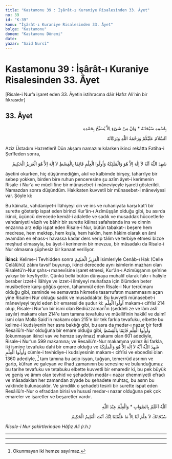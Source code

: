 ```yaml
---
title: "Kastamonu 39 : İşârât-ı Kuraniye Risalesinden 33. Âyet"
no: 39
id: "K-39"
konu: "İşârât-ı Kuraniye Risalesinden 33. Âyet"
bolge: "Kastamonu"
donem: "Kastamonu Dönemi"
date: 
yazar: "Said Nursî"
---
```


# Kastamonu 39 : İşârât-ı Kuraniye Risalesinden 33. Âyet

<p class="takdim">[Risale-i Nur’a işaret eden 33. Âyetin istihracına dâir Hafız Ali’nin bir fıkrasıdır]</p>

## 33. Âyet

<p class="arabic" dir="rtl" title="Meal: “Subhân Allah’ın adıyla” * “Hiçbir şey yoktur ki O'nu hamd ile tesbih etmesin” [İsrâ 17:44]">بِاسْمِهِ سُبْحَانَهُ * وَاِنْ مِنْ شَىْءٍ اِلاَّ يُسَبِّحُ بِحَمْدِهِ</p>

<p class="arabic" dir="rtl" title="Meal: “Allah’ın selâmı, rahmeti ve bereketleri, üzerinize olsun.”">اَلسَّلاَمُ عَلَيْكُمْ وَرَحْمَةُ اللّٰهِ وَبَرَكَاتُهُ</p>

Aziz Üstadım Hazretleri! Dün akşam namazını kılarken ikinci rekâtta Fatiha-i Şerîfeden sonra,

<p class="arabic" dir="rtl" title="Meal: “Allah, melekler ve adalette sebat eden ilim adamları şâhitlik etmiştir ki, Ondan başka ilâh yoktur. (Evet) kudreti herşeye galip Azîz, her işi hikmetle yapan Hakîm olan Allah’tan başka ilâh yoktur.” [Âl-i İmrân Sûresi, 3:18]">شَهِدَ اللّٰهُ اَنَّهُ لاَ اِلٰهَ اِلاَّ هُوَ وَالْمَلٰئِكَةُ وَاُولُوا الْعِلْمِ قَائِمًا بِالْقِسْطِ لاَ اِلٰهَ اِلاَّ هُوَ الْعَزِيزُ الْحَكِيمُ</p>

âyetini okurken, hiç düşünmediğim, akıl ve kalbimde birşey, taharrîye bir sebep yokken, birden bire ruhun penceresine şu azîm âyet-i kerimenin Risale-i Nur’a ve müellifine bir münasebet-i mâneviyeyle işareti gösterildi. Namazdan sonra düşündüm. Hakikaten kuvvetli bir münasebet-i mâneviyesi var. Şöyle ki:

Bu kâinata, vahdaniyet-i İlâhiyeyi cin ve ins ve ruhaniyata karşı kat’î bir surette gösterip ispat eden birinci Kur’ân-ı Azîmüşşân olduğu gibi, bu asırda ikinci, üçüncü derecede kemâl-i adaletle ve sadık ve musaddak hüccetlerle vahdaniyeti vâzıh ve bâhir bir surette kâinat safahatında ins ve cinnin enzarına arz edip ispat eden Risale-i Nur, bütün tabakat-ı beşere hem medrese, hem mektep, hem kışla, hem hakîm, hem hâkim olarak en âmi avamdan en ehass-ı havassa kadar ders verip tâlim ve terbiye etmesi bizce meşhud olmasıyla, bu âyet-i kerimenin bir mevzuu, bir mâsadakı da Risale-i Nur olmasına şüphesiz bir kanaat veriliyor.

**İkinci**: Kelime-i Tevhidden sonra <span class="arabic" dir="rtl" title="Meal: “O Azîz’dir (kudreti herşeye galip olan), Hakîm’dir (her işi hikmet ile olan)”">اَلْعَزِيزُ الْحَكِيمُ</span> isimleriyle Cenâb-ı Hak (Celle Celâlühü) zâtını tavsif buyurup, ikinci derecede aynı isimlerin mazharı olan Risaletü’n-Nur şahs-ı manevîsine işaret etmesi, Kur’ân-ı Azimüşşanın şe’nine yakışır bir keyfiyettir. Çünkü belki bütün dünyaya muhalif olarak fakr-ı haliyle beraber izzet-i İlâhiye ve izzet-i ilmiyeyi muhafaza için ölümden beter musibetlere karşı göğüs geren, tahammül eden Risale-i Nur tercümanı olduğu gibi, zeminde ve semavatta hikmetle tasarrufatın muammasını açan yine Risale‑i Nur olduğu sadık ve musaddaktır. Bu kuvvetli münasebet-i mâneviyeyi teyid eden bir emaresi de şudur ki: <span class="arabic" dir="rtl" title="Meal: “İlim sahipleri”">اُولُوا الْعِلْمِ</span> makam-ı cifrîsi 214 olup, Risale-i Nur’un bir ismi olan Bediüzzaman’ın (şeddeli ze ve lâm aslî sayılır) makamı olan 214'e tam tamına tevafuku ve müellifinin hakikî ve daimî ismi olan Molla Said’in makamı olan 215'e bir tek farkla tevafuku, elbette bu kelime-i kudsiyenin her asra baktığı gibi, bu asra da medar-ı nazar bir ferdi Resailü’n-Nur olduğuna bir emare olduğu gibi, <span class="arabic" dir="rtl" title="Meal: “Adalette sebat eden ilim sahipleri”">وَاُولُوا الْعِلْمِ قَائِمًا بِالْقِسْطِ</span> (okunmayan ikinci vav ve hemze sayılmaz) makamı olan 601 adediyle, Risale-i Nur’un 599 makamına; ve Resailü’n-Nur makamına yalnız iki farkla, iki ismine tevafuku dahi bir emare olduğu ve <span class="arabic" dir="rtl" title="Meal: “Allah, melekler ve adalette sebat eden ilim adamları şâhitlik etmiştir ki, Ondan başka ilâh yoktur.”">شَهِدَ اللّٰهُ اَنَّهُ لاَ اِلٰهَ اِلاَّ هُوَ وَالْمَلٰئِكَةُ وَاُولُوا الْعِلْمِ</span> cümle-i tevhidiye-i kudsiyesinin makam-ı cifrîsi ve ebcedîsi olan 1360 adediyle, [^1] tam tamına bu acip isyan, tuğyan, temerrüd asrının ve garip, küfran ve galeyan ve ilhad zamanının bu senesine ve bulunduğumuz bu tarihe tevafuku ve tetabuku elbette kuvvetli bir emaredir ki, bu pek büyük ve geniş ve âmm olan tevhid ve şehadetin medâr-ı nazar ehemmiyetli efradı ve mâsadakları her zamandan ziyade bu şehadete muhtaç, bu asrın bu vaktinde bulunacaktır. Ve şimdilik o şehadeti tesirli bir surette ispat eden Resâilü’n-Nur o efraddan birisi ve hususî medar-ı nazar olduğuna pek çok emareler ve işaretler ve beşaretler vardır.

<p class="arabic" dir="rtl" title="Meal: “En doğrusunu Allah bilir.” * “Gerçek ilim ancak Allah katındadır.”">اَللّٰهُ اَعْلَمُ بِالصَّوَابِ * وَالْعِلْمُ عِنْدَ اللّٰهِ</p>

<p class="arabic" dir="rtl" title="Meal: “Sen her türlü noksan sıfatlardan münezzeh olan Sübhân’sın. Senin bize öğrettiğinden başka bilgimiz yoktur. Muhakkak ki Sen herşeyi hakkıyla bilen Alîm, herşeyi hikmetle yapan Hakîm’sin.” [Bakara Sûresi, 2:32]">سُبْحَانَكَ لاَ عِلْمَ لَنَا اِلاَّ مَا عَلَّمْتَنَا اِنَّكَ اَنْتَ الْعَلِيمُ الْحَكِيمُ</p>

*Risale-i Nur şakirtlerinden*
*Hâfız Ali (r.h.)*

***

***
[^1]: Okunmayan iki hemze sayılmaz.
